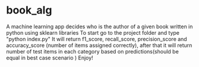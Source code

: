# book_alg
A machine learning app decides who is the author of a given book written in python using sklearn libraries
To start go to the project folder and type "python index.py"
It will return f1_score, recall_score, precision_score and accuracy_score (number of items assigned correctly), after that it will return number of test items in each category based on predictions(should be equal in best case scenario )
Enjoy!

